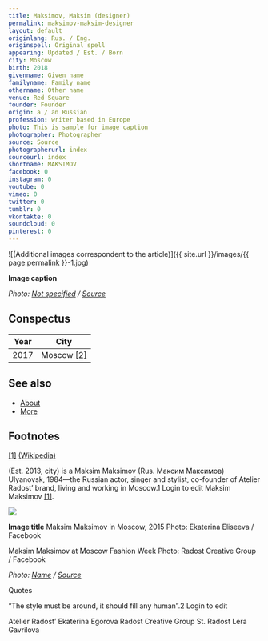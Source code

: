 ```yaml
---
title: Maksimov, Maksim (designer)
permalink: maksimov-maksim-designer
layout: default
originlang: Rus. / Eng.
originspell: Original spell
appearing: Updated / Est. / Born
city: Moscow
birth: 2018
givenname: Given name
familyname: Family name
othername: Other name
venue: Red Square
founder: Founder
origin: a / an Russian
profession: writer based in Europe
photo: This is sample for image caption
photographer: Photographer
source: Source
photographerurl: index
sourceurl: index
shortname: MAKSIMOV
facebook: 0
instagram: 0
youtube: 0
vimeo: 0
twitter: 0
tumblr: 0
vkontakte: 0
soundcloud: 0
pinterest: 0
---
```


![(Additional images correspondent to the article)]({{ site.url }}/images/{{ page.permalink }}-1.jpg)

**Image caption**

*Photo: [Not specified](index) / [Source](index)*

## Сonspectus

|Year|City|
|-|-|
|2017|Moscow <span id="a2">[\[2\]](#f2)</span>|

## See also

+ [About](index)
+ [More](index)

## Footnotes

[[1]](#a1) <span id="f1"></span> [(Wikipedia)](index)


(Est. 2013, city) is a Maksim Maksimov (Rus. Максим Максимов) Ulyanovsk, 1984—the Russian actor, singer and stylist, co-founder of Atelier Radost’ brand, living and working in Moscow.1 Login to edit Maksim Maksimov <span id="a1">[\[1\]](#f1)</span>.

![](/encyclopedia/images/{{page.permalink}}.jpg)

**Image title**
Maksim Maksimov in Moscow, 2015
Photo: Ekaterina Eliseeva / Facebook

Maksim Maksimov at Moscow Fashion Week
Photo: Radost Creative Group / Facebook

*Photo: [Name](index) / [Source](index)*

Quotes

“The style must be around, it should fill any human”.2 Login to edit


Atelier Radost’
Ekaterina Egorova
Radost Creative Group
St. Radost
Lera Gavrilova
